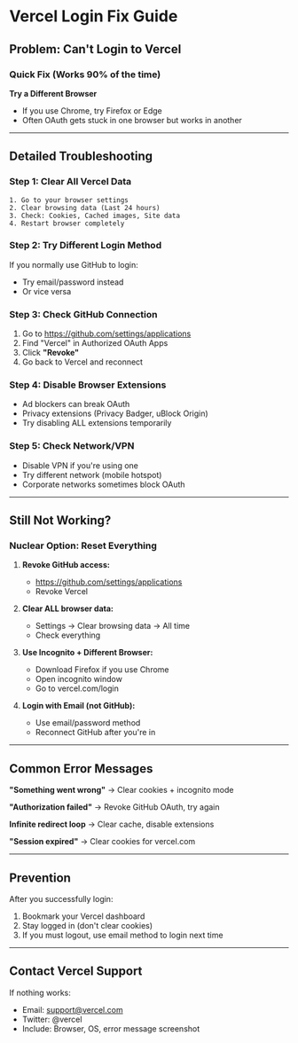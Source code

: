 # Vercel Login Fix Guide

## Problem: Can't Login to Vercel

### Quick Fix (Works 90% of the time)

**Try a Different Browser**
- If you use Chrome, try Firefox or Edge
- Often OAuth gets stuck in one browser but works in another


---

## Detailed Troubleshooting

### Step 1: Clear All Vercel Data
```
1. Go to your browser settings
2. Clear browsing data (Last 24 hours)
3. Check: Cookies, Cached images, Site data
4. Restart browser completely
```

### Step 2: Try Different Login Method
If you normally use GitHub to login:
- Try email/password instead
- Or vice versa

### Step 3: Check GitHub Connection
1. Go to https://github.com/settings/applications
2. Find "Vercel" in Authorized OAuth Apps
3. Click **"Revoke"**
4. Go back to Vercel and reconnect

### Step 4: Disable Browser Extensions
- Ad blockers can break OAuth
- Privacy extensions (Privacy Badger, uBlock Origin)
- Try disabling ALL extensions temporarily

### Step 5: Check Network/VPN
- Disable VPN if you're using one
- Try different network (mobile hotspot)
- Corporate networks sometimes block OAuth

---

## Still Not Working?

### Nuclear Option: Reset Everything
1. **Revoke GitHub access:**
   - https://github.com/settings/applications
   - Revoke Vercel

2. **Clear ALL browser data:**
   - Settings → Clear browsing data → All time
   - Check everything

3. **Use Incognito + Different Browser:**
   - Download Firefox if you use Chrome
   - Open incognito window
   - Go to vercel.com/login

4. **Login with Email (not GitHub):**
   - Use email/password method
   - Reconnect GitHub after you're in

---

## Common Error Messages

**"Something went wrong"**
→ Clear cookies + incognito mode

**"Authorization failed"**
→ Revoke GitHub OAuth, try again

**Infinite redirect loop**
→ Clear cache, disable extensions

**"Session expired"**
→ Clear cookies for vercel.com

---

## Prevention

After you successfully login:
1. Bookmark your Vercel dashboard
2. Stay logged in (don't clear cookies)
3. If you must logout, use email method to login next time

---

## Contact Vercel Support

If nothing works:
- Email: support@vercel.com
- Twitter: @vercel
- Include: Browser, OS, error message screenshot

